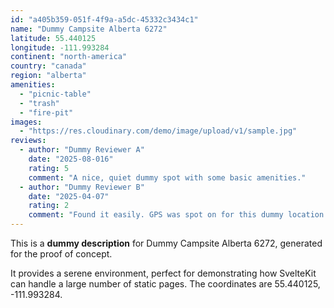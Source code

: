 ```yaml
---
id: "a405b359-051f-4f9a-a5dc-45332c3434c1"
name: "Dummy Campsite Alberta 6272"
latitude: 55.440125
longitude: -111.993284
continent: "north-america"
country: "canada"
region: "alberta"
amenities:
  - "picnic-table"
  - "trash"
  - "fire-pit"
images:
  - "https://res.cloudinary.com/demo/image/upload/v1/sample.jpg"
reviews:
  - author: "Dummy Reviewer A"
    date: "2025-08-016"
    rating: 5
    comment: "A nice, quiet dummy spot with some basic amenities."
  - author: "Dummy Reviewer B"
    date: "2025-04-07"
    rating: 2
    comment: "Found it easily. GPS was spot on for this dummy location."
---
```


This is a **dummy description** for Dummy Campsite Alberta 6272, generated for the proof of concept.

It provides a serene environment, perfect for demonstrating how SvelteKit can handle a large number of static pages. The coordinates are 55.440125, -111.993284.
